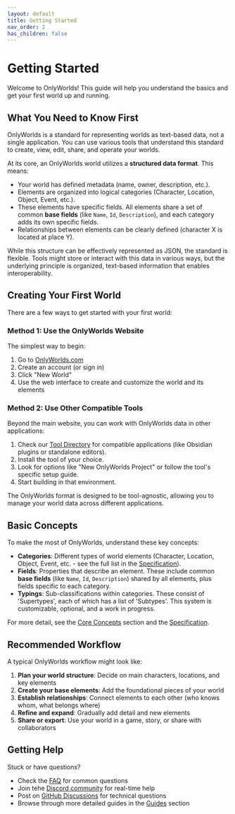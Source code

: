 ```yaml
---
layout: default
title: Getting Started
nav_order: 2
has_children: false
---
```


# Getting Started

Welcome to OnlyWorlds! This guide will help you understand the basics and get your first world up and running.

## What You Need to Know First

OnlyWorlds is a standard for representing worlds as text-based data, not a single application. You can use various tools that understand this standard to create, view, edit, share, and operate your worlds.

At its core, an OnlyWorlds world utilizes a **structured data format**.
This means:
* Your world has defined metadata (name, owner, description, etc.).
* Elements are organized into logical categories (Character, Location, Object, Event, etc.).
* These elements have specific fields. All elements share a set of common **base fields** (like `Name`, `Id`, `Description`), and each category adds its own specific fields.
* Relationships between elements can be clearly defined (character X is located at place Y).

While this structure can be effectively  represented as JSON, the standard is flexible. Tools might store or interact with this data in various ways, but the underlying principle is organized, text-based information that enables interoperability.

## Creating Your First World

There are a few ways to get started with your first world:

### Method 1: Use the OnlyWorlds Website

The simplest way to begin:

1. Go to [OnlyWorlds.com](https://www.onlyworlds.com)
2. Create an account (or sign in)
3. Click "New World" 
4. Use the web interface to create and customize the world and its elements
 
### Method 2: Use Other Compatible Tools

Beyond the main website, you can work with OnlyWorlds data in other applications:

1. Check our [Tool Directory](../tool-directory/) for compatible applications (like Obsidian plugins or standalone editors).
2. Install the tool of your choice.
3. Look for options like "New OnlyWorlds Project" or follow the tool's specific setup guide.
4. Start building in that environment.

The OnlyWorlds format is designed to be tool-agnostic, allowing you to manage your world data across different applications.

## Basic Concepts

To make the most of OnlyWorlds, understand these key concepts:

* **Categories**: Different types of world elements (Character, Location, Object, Event, etc. - see the full list in the [Specification](../specification/)).
* **Fields**: Properties that describe an element. These include common **base fields** (like `Name`, `Id`, `Description`) shared by all elements, plus fields specific to each category.
* **Typings**: Sub-classifications within categories. These consist of 'Supertypes', each of which has a list of 'Subtypes'. This system is customizable, optional, and a work in progress. 

For more detail, see the [Core Concepts](../core-concepts/) section and the [Specification](../specification/).

## Recommended Workflow

A typical OnlyWorlds workflow might look like:

1. **Plan your world structure**: Decide on main characters, locations, and key elements
2. **Create your base elements**: Add the foundational pieces of your world
3. **Establish relationships**: Connect elements to each other (who knows whom, what belongs where)
4. **Refine and expand**: Gradually add detail and new elements
5. **Share or export**: Use your world in a game, story, or share with collaborators

## Getting Help

Stuck or have questions?

* Check the [FAQ](../faq/) for common questions
* Join tehe [Discord community](https://discord.gg/twCjqvVBwb) for real-time help
* Post on [GitHub Discussions](https://github.com/OnlyWorlds/OnlyWorlds/discussions) for technical questions
* Browse through more detailed guides in the [Guides](../guides/) section 